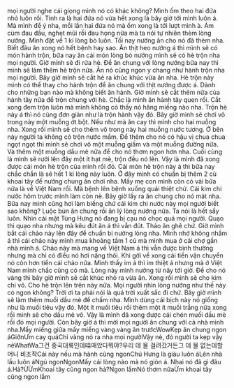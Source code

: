 mọi người nghe cái giọng mình nó có khác không? Mình ốm theo hai đứa nhỏ luôn rồi. Tính ra là hai đứa nó vừa hết xong là bây giờ tới mình luôn á. Mà mình để ý nha, mỗi lần hai đứa nó mà ốm xong là tới lượt mình à. Ảm cúm đau đầu, nghẹt mũi rồi đau họng nữa mà ta nói tự nhiên thèm lòng nướng. Mình đặt về 1 kí lòng bò luôn. Tối nay nướng ăn cho nó đã thèm nha. Biết đâu ăn xong nó hết bệnh hay sao. Ăn thịt heo nướng á thì mình sẽ có món hành trộn, bữa nay ăn cái món lòng bò nướng mình sẽ có hè trộn nha mọi người. Giờ mình sẽ đi rửa hè. Để ăn chung với lòng nướng bữa nay thì mình sẽ làm thêm hè trộn nữa. Ăn nó cũng ngon y chang như hành trộn nha mọi người. Bây giờ mình sẽ cắt hè ra khúc khúc vừa ăn nha. Hè trộn này mình có thể thay cho hành trộn để ăn chung với thịt nướng được á. Dành cho những bạn nào mà không biết ăn hành. Giờ mình sẽ cắt thêm nữa của hành tây nữa để trộn chung với hè. Chắc là mình ăn hành tây quen rồi. Cắt xong đem trộn luôn mà mình không có thấy nó hăng miếng nào nha. Trộn hè này á thì nó cũng đơn giản như là trộn hành vậy đó. Bây giờ mình sẽ chơi vô trong này một muỗng ớt bột. Nếu như mà ăn cay thì mình cho hai muỗng nha. Xong rồi mình sẽ cho thêm vô trong này hai muỗng nước tương. Ở bên này người ta không có trộn nước mắm. Để thêm cho nó có hậu vị chua chua ngọt ngọt thì mình sẽ chơi vô một muỗng giấm và một muỗng đường nữa. Và thêm một muỗng dầu mè nữa để cho nó thơm ngon hơn nha. Cuối cùng là mình sẽ rưới lên đây một ít hạt mè, trộn đều nó lên. Vậy là mình đã xong được cái món hè trộn của mình rồi đó. Cái món hè trộn này á thì bữa nay chắc chắn là sẽ hết 1 kí lòng này luôn. Ở đây mình có chuẩn bị thêm 2 củ khoai tây để nướng chung ăn chơi nha. Mấy mẹ con mình còn có vài bữa nữa là về Việt Nam rồi. Mà bệnh lên bệnh xuống quải thiệt chứ. Cái kim chi nước hôm trước mình làm còn nè. Bây giờ lấy ra ăn chung cho nó mát nha. Bữa nay mình cũng hơi làm biếng chứ cái kim chi nước này mọi người biết sao không? Luộc bún ăn chung rồi ăn lý lòng nướng nữa. Ta nói là hết sẩy luôn. Nhìn cái mặt Tùng Hưng nó đang bị cạu nó chọc quá mọi người. Quạo thì quạo nha nhưng mà kêu đút ăn á thì vẫn đút. Thảo ăn ghê chứ. Giờ mình bắt cái chảo này lên đây để chuẩn bị nướng lòng nha. Mình nhớ không nhầm á thì cái chảo này mình mua khoảng tầm 1 củ mà mình mua ở cái chợ gần nhà mình á. Chảo này mà mang về Việt Nam á thì vẫn được bình thường nhưng mà chỉ có điều nó hơi nặng thôi. Khi gởi về xong cái tiền vận chuyển nó còn hơn tiền cái chảo nữa. Mình thấy im á thì im thiệt á nhưng mà ở Việt Nam mình chắc cũng có mà. Lòng này mình nướng từ nãy tới giờ. Để cho nó vàng thì bây giờ mình sẽ cắt khúc nhỏ ra vừa ăn. Xong rồi mình sẽ cho kim chi vô. Cho hè trộn lên trên này nữa. Mọi người nhìn lòng nướng như thế này có ngon không? Trời ơi ta phải nói là quá trời xuất sắc đi chứ. Bây giờ mình sẽ làm thêm muối dầu mè để chấm nha. Mình dùng cái bịch này nó giống như là muối tiêu vậy đó. Một ít muối tiêu rồi thêm một ít muối trắng nữa xong rồi mình sẽ cho dầu mè vô. Vậy là mình đã xong được cái chén muối dầu mè rồi đó mọi người. Còn bây giờ á thì mời mọi người ăn chung với cả nhà mình nha.Mấy miếng giữa mấy miếng vàng vàng ăn trướcWowKẹp ăn chung ngon áGiỡnƯm cay quáChỉ vàng nó ra nha mọi ngườiVậy nè, đó người ta kẹp vậy nèWhatWa그건 중국대륙인데哇매았다뭐야?우리 데 물 걸려갔거든그 데 물 없는데할머니 비조작Cái này nếu mà hành cũng ngonChú Hưng là giàu luôn áLên nhà lầu luôn áNgủ ngonNgonMấy cái lòng nào mà nó giòn á. Nhai nó đã gì đâu á.Hả?ỪỪmKhoai tây cũng ngon hả?Ngon lắmNó thơm nữaỪm khoai tây cũng ngon lắm